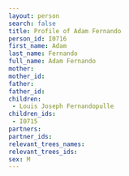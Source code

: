 ```yaml
---
layout: person
search: false
title: Profile of Adam Fernando
person_id: I0716
first_name: Adam
last_name: Fernando
full_name: Adam Fernando
mother: 
mother_id: 
father: 
father_id: 
children:
 - Louis Joseph Fernandopulle
children_ids:
 - I0715
partners:
partner_ids:
relevant_trees_names:
relevant_trees_ids:
sex: M
---
```


